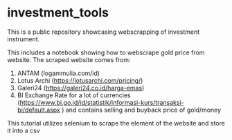 # investment_tools
This is a public repository showcasing webscrapping of investment instrument.

This includes a notebook showing how to webscrape gold price from website. The scraped website comes from:
1. ANTAM (logammulia.com/id)
2. Lotus Archi (https://lotusarchi.com/pricing/)
3. Galeri24 (https://galeri24.co.id/harga-emas)
4. BI Exchange Rate for a lot of currencies (https://www.bi.go.id/id/statistik/informasi-kurs/transaksi-bi/default.aspx
)
and contains selling and buyback price of gold/money

This tutorial utilizes selenium to scrape the element of the website and store it into a csv
